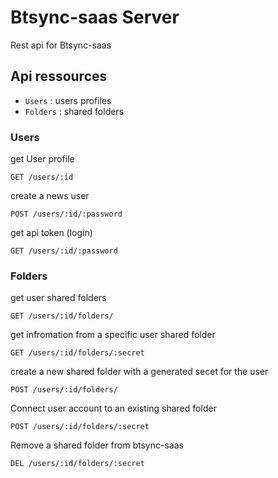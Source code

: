 Btsync-saas Server
======================

Rest api for Btsync-saas


Api ressources
---------------------

 - `Users` : users profiles
 - `Folders` : shared folders
 
### Users
    
get User profile

    GET /users/:id
    
create a news user

    POST /users/:id/:password

get api token (login)

    GET /users/:id/:password

### Folders

get user shared folders

    GET /users/:id/folders/
    
get infromation from a specific user shared folder

    GET /users/:id/folders/:secret
    
create a new shared folder with a generated secet for the user

    POST /users/:id/folders/

Connect user account to an existing shared folder

    POST /users/:id/folders/:secret
    
Remove a shared folder from btsync-saas

	DEL /users/:id/folders/:secret

